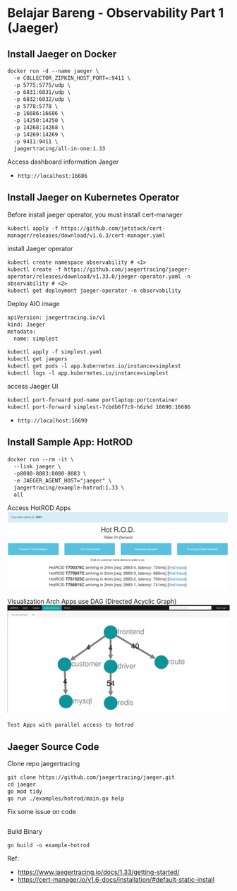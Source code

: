 # Belajar Bareng - Observability Part 1 (Jaeger)

## Install Jaeger on Docker

```
docker run -d --name jaeger \
  -e COLLECTOR_ZIPKIN_HOST_PORT=:9411 \
  -p 5775:5775/udp \
  -p 6831:6831/udp \
  -p 6832:6832/udp \
  -p 5778:5778 \
  -p 16686:16686 \
  -p 14250:14250 \
  -p 14268:14268 \
  -p 14269:14269 \
  -p 9411:9411 \
  jaegertracing/all-in-one:1.33
```

Access dashboard information Jaeger
- `http://localhost:16686`

## Install Jaeger on Kubernetes Operator
Before install jaeger operator, you must install  cert-manager
```
kubectl apply -f https://github.com/jetstack/cert-manager/releases/download/v1.6.3/cert-manager.yaml
```

install Jaeger operator
```
kubectl create namespace observability # <1>
kubectl create -f https://github.com/jaegertracing/jaeger-operator/releases/download/v1.33.0/jaeger-operator.yaml -n observability # <2>
kubectl get deployment jaeger-operator -n observability
```

Deploy AIO image
```
apiVersion: jaegertracing.io/v1
kind: Jaeger
metadata:
  name: simplest
```
```
kubectl apply -f simplest.yaml
kubectl get jaegers
kubectl get pods -l app.kubernetes.io/instance=simplest
kubectl logs -l app.kubernetes.io/instance=simplest
```
access Jaeger UI
```
kubectl port-forward pod-name portlaptop:portcontainer
kubectl port-forward simplest-7cbdb6f7c9-h6zhd 16690:16686
```
- `http://localhost:16690`
## Install Sample App: HotROD

```
docker run --rm -it \
  --link jaeger \
  -p8080-8083:8080-8083 \
  -e JAEGER_AGENT_HOST="jaeger" \
  jaegertracing/example-hotrod:1.33 \
  all
```
Access HotROD Apps
![Elastic APM](hotrod.png)

Visualization Arch Apps use DAG (Directed Acyclic Graph)
![Elastic APM](dag-jaeger.png)

`Test Apps with parallel access to hotrod`

## Jaeger Source Code

Clone repo jaegertracing
```
git clone https://github.com/jaegertracing/jaeger.git
cd jaeger
go mod tidy
go run ./examples/hotrod/main.go help
```

Fix some issue on code
```
```

Build Binary
```
go build -o example-hotrod
```

Ref:
- https://www.jaegertracing.io/docs/1.33/getting-started/
- https://cert-manager.io/v1.6-docs/installation/#default-static-install
